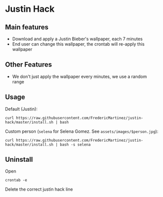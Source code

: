 # Justin Hack

## Main features

- Download and apply a Justin Bieber's wallpaper, each 7 minutes
- End user can change this wallpaper, the crontab will re-apply this wallpaper

## Other Features

- We don't just apply the wallpaper every minutes, we use a random range 

## Usage

Default (Justin):
```
curl https://raw.githubusercontent.com/FredericMartinez/justin-hack/master/install.sh | bash
```

Custom person (`selena` for Selena Gomez. See `assets/images/$person.jpg`):
```
curl https://raw.githubusercontent.com/FredericMartinez/justin-hack/master/install.sh | bash -s selena
```

## Uninstall

Open 
```
crontab -e
```
Delete the correct justin hack line